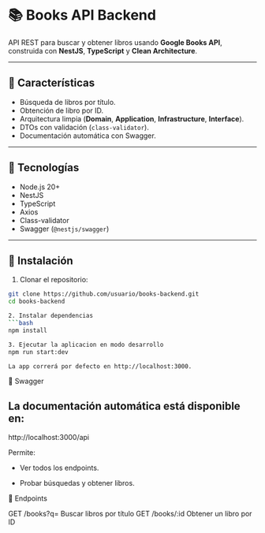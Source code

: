 # 📚 Books API Backend

API REST para buscar y obtener libros usando **Google Books API**, construida con **NestJS**, **TypeScript** y **Clean Architecture**.

---

## 🔹 Características

- Búsqueda de libros por título.
- Obtención de libro por ID.
- Arquitectura limpia (**Domain**, **Application**, **Infrastructure**, **Interface**).
- DTOs con validación (`class-validator`).
- Documentación automática con Swagger.

---

## 🔹 Tecnologías

- Node.js 20+
- NestJS
- TypeScript
- Axios
- Class-validator
- Swagger (`@nestjs/swagger`)

---

## 🔹 Instalación

1. Clonar el repositorio:

````bash
git clone https://github.com/usuario/books-backend.git
cd books-backend

2. Instalar dependencias
```bash
npm install

3. Ejecutar la aplicacion en modo desarrollo
npm run start:dev

La app correrá por defecto en http://localhost:3000.
````

🔹 Swagger

## La documentación automática está disponible en:

http://localhost:3000/api

Permite:

- Ver todos los endpoints.

- Probar búsquedas y obtener libros.

🔹 Endpoints

GET /books?q= Buscar libros por título
GET /books/:id Obtener un libro por ID
